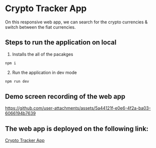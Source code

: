 # Crypto Tracker App

On this responsive web app, we can search for the crypto currencies & switch between the fiat currencies.

## Steps to run the application on local

1. Installs the all of the pacakges

```bash
npm i
```

2. Run the application in dev mode

```bash
npm run dev
```

## Demo screen recording of the web app

https://github.com/user-attachments/assets/5a44121f-e0e6-4f2a-ba03-6066194b7639

## The web app is deployed on the following link:

[Crypto Tracker App](https://cryptotracker-8d8dd.web.app)
